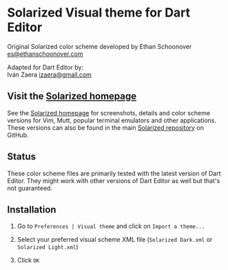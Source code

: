 Solarized Visual theme for Dart Editor
======================================

Original Solarized color scheme developed by Ethan Schoonover <es@ethanschoonover.com>  

Adapted for Dart Editor by:  
Iván Zaera <izaera@gmail.com>  

Visit the [Solarized homepage]
------------------------------

See the [Solarized homepage] for screenshots, 
details and color scheme versions for Vim, Mutt, popular terminal emulators and 
other applications. These versions can also be found in the main [Solarized repository] 
on GitHub.

[Solarized homepage]:   http://ethanschoonover.com/solarized
[Solarized repository]: https://github.com/altercation/solarized

Status
------------

These color scheme files are primarily tested with the latest version of Dart Editor.
They might work with other versions of Dart Editor as well but that's not guaranteed.

Installation
------------

1. Go to `Preferences | Visual theme` and click on `Import a theme...`

2. Select your preferred visual scheme XML file (`Solarized Dark.xml` or `Solarized Light.xml`)

3. Click `OK`

